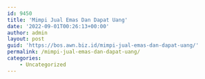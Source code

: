 ```yaml
---
id: 9450
title: 'Mimpi Jual Emas Dan Dapat Uang'
date: '2022-09-01T00:26:13+00:00'
author: admin
layout: post
guid: 'https://bos.awn.biz.id/mimpi-jual-emas-dan-dapat-uang/'
permalink: /mimpi-jual-emas-dan-dapat-uang/
categories:
    - Uncategorized
---
```


